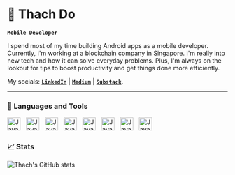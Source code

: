 # 🚀 Thach Do

**`Mobile Developer`**

I spend most of my time building Android apps as a mobile developer. Currently, I'm working at a blockchain company in Singapore. I'm really into new tech and how it can solve everyday problems. Plus, I'm always on the lookout for tips to boost productivity and get things done more efficiently.

My socials: [**`LinkedIn`**](https://www.linkedin.com/in/ddthach/) | [**`Medium`**](https://medium.com/@thach-do) | [**`Substack`**](https://substack.com/@rockiedo).

---

### 🧰 Languages and Tools

<img align="left" alt="Java" width="30px" style="padding-right:10px;" src="https://cdn.jsdelivr.net/gh/devicons/devicon@latest/icons/kotlin/kotlin-original.svg"/>
<img align="left" alt="Java" width="30px" style="padding-right:10px;" src="https://cdn.jsdelivr.net/gh/devicons/devicon@latest/icons/android/android-original.svg"/>
<img align="left" alt="Java" width="30px" style="padding-right:10px;" src="https://cdn.jsdelivr.net/gh/devicons/devicon@latest/icons/jetpackcompose/jetpackcompose-original.svg"/>
<img align="left" alt="Java" width="30px" style="padding-right:10px;" src="https://cdn.jsdelivr.net/gh/devicons/devicon@latest/icons/flutter/flutter-original.svg"/>
<img align="left" alt="Java" width="30px" style="padding-right:10px;" src="https://cdn.jsdelivr.net/gh/devicons/devicon@latest/icons/junit/junit-original-wordmark.svg"/>
<img align="left" alt="Java" width="30px" style="padding-right:10px;" src="https://cdn.jsdelivr.net/gh/devicons/devicon@latest/icons/gradle/gradle-original.svg"/>
<img align="left" alt="Java" width="30px" style="padding-right:10px;" src="https://cdn.jsdelivr.net/gh/devicons/devicon@latest/icons/git/git-original.svg"/>
<img align="left" alt="Java" width="30px" style="padding-right:10px;" src="https://cdn.jsdelivr.net/gh/devicons/devicon@latest/icons/java/java-plain.svg"/>
<br/>

#

### 📈 Stats

![Thach's GitHub stats](https://github-readme-stats.vercel.app/api?username=rockiedo&show_icons=true&theme=gruvbox)

